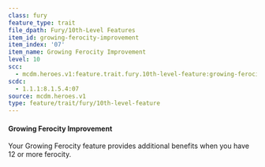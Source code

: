 ```yaml
---
class: fury
feature_type: trait
file_dpath: Fury/10th-Level Features
item_id: growing-ferocity-improvement
item_index: '07'
item_name: Growing Ferocity Improvement
level: 10
scc:
  - mcdm.heroes.v1:feature.trait.fury.10th-level-feature:growing-ferocity-improvement
scdc:
  - 1.1.1:8.1.5.4:07
source: mcdm.heroes.v1
type: feature/trait/fury/10th-level-feature
---
```


#### Growing Ferocity Improvement

Your Growing Ferocity feature provides additional benefits when you have 12 or more ferocity.
